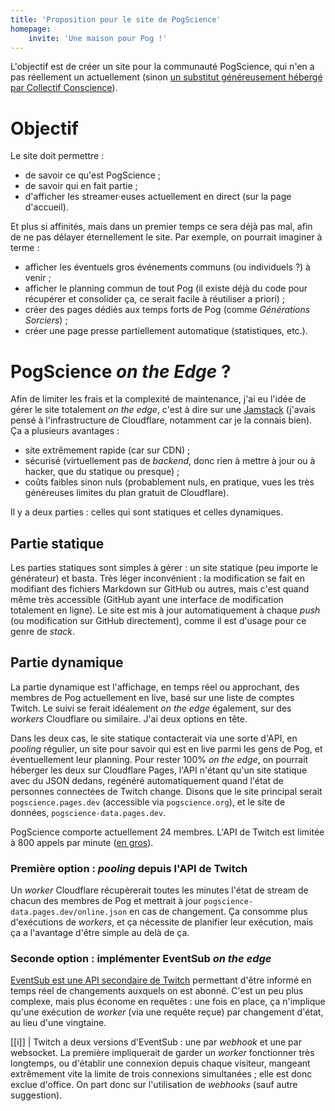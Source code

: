 ```yaml
---
title: 'Proposition pour le site de PogScience'
homepage:
    invite: 'Une maison pour Pog !'
---
```


L'objectif est de créer un site pour la communauté PogScience, qui n'en a pas réellement un actuellement (sinon [un substitut généreusement hébergé par Collectif Conscience](https://collectifconscience.org/pogscience/)).

# Objectif

Le site doit permettre :

- de savoir ce qu'est PogScience ;
- de savoir qui en fait partie ;
- d'afficher les streamer·euses actuellement en direct (sur la page d'accueil).

Et plus si affinités, mais dans un premier temps ce sera déjà pas mal, afin de ne pas délayer éternellement le site. Par exemple, on pourrait imaginer à terme :

- afficher les éventuels gros événements communs (ou individuels ?) à venir ;
- afficher le planning commun de tout Pog (il existe déjà du code pour récupérer et consolider ça, ce serait facile à réutiliser a priori) ;
- créer des pages dédiés aux temps forts de Pog (comme _Générations Sorciers_) ;
- créer une page presse partiellement automatique (statistiques, etc.).

# PogScience _on the Edge_ ?

Afin de limiter les frais et la complexité de maintenance, j'ai eu l'idée de gérer le site totalement _on the edge_, c'est à dire sur une [Jamstack](https://fr.wikipedia.org/wiki/Jamstack) (j'avais pensé à l'infrastructure de Cloudflare, notamment car je la connais bien). Ça a plusieurs avantages : 

- site extrêmement rapide (car sur CDN) ;
- sécurisé (virtuellement pas de _backend_, donc rien à mettre à jour ou à hacker, que du statique ou presque) ;
- coûts faibles sinon nuls (probablement nuls, en pratique, vues les très généreuses limites du plan gratuit de Cloudflare).

Il y a deux parties : celles qui sont statiques et celles dynamiques.

## Partie statique

Les parties statiques sont simples à gérer : un site statique (peu importe le générateur) et basta. Très léger inconvénient : la modification se fait en modifiant des fichiers Markdown sur GitHub ou autres, mais c'est quand même très accessible (GitHub ayant une interface de modification totalement en ligne). Le site est mis à jour automatiquement à chaque _push_ (ou modification sur GitHub directement), comme il est d'usage pour ce genre de _stack_.

## Partie dynamique

La partie dynamique est l'affichage, en temps réel ou approchant, des membres de Pog actuellement en live, basé sur une liste de comptes Twitch. Le suivi se ferait idéalement _on the edge_ également, sur des _workers_ Cloudflare ou similaire. J'ai deux options en tête.

Dans les deux cas, le site statique contacterait via une sorte d'API, en _pooling_ régulier, un site pour savoir qui est en live parmi les gens de Pog, et éventuellement leur planning. Pour rester 100% _on the edge_, on pourrait héberger les deux sur Cloudflare Pages, l'API n'étant qu'un site statique avec du JSON dedans, regénéré automatiquement quand l'état de personnes connectées de Twitch change. Disons que le site principal serait `pogscience.pages.dev` (accessible via `pogscience.org`), et le site de données, `pogscience-data.pages.dev`.

PogScience comporte actuellement 24 membres. L'API de Twitch est limitée à 800 appels par minute ([en gros](https://dev.twitch.tv/docs/api/guide#twitch-rate-limits)).

### Première option : _pooling_ depuis l'API de Twitch

Un _worker_ Cloudflare récupèrerait toutes les minutes l'état de stream de chacun des membres de Pog et mettrait à jour `pogscience-data.pages.dev/online.json` en cas de changement. Ça consomme plus d'exécutions de _workers_, et ça nécessite de planifier leur exécution, mais ça a l'avantage d'être simple au delà de ça.

### Seconde option : implémenter EventSub _on the edge_

[EventSub est une API secondaire de Twitch](https://dev.twitch.tv/docs/eventsub/handling-webhook-events) permettant d'être informé en temps réel de changements auxquels on est abonné. C'est un peu plus complexe, mais plus économe en requêtes : une fois en place, ça n'implique qu'une exécution de _worker_ (via une requête reçue) par changement d'état, au lieu d'une vingtaine.

[[i]]
| Twitch a deux versions d'EventSub : une par _webhook_ et une par websocket. La première impliquerait de garder un _worker_ fonctionner très longtemps, ou d'établir une connexion depuis chaque visiteur, mangeant extrêmement vite la limite de trois connexions simultanées ; elle est donc exclue d'office. On part donc sur l'utilisation de _webhooks_ (sauf autre suggestion).